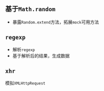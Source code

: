 ## 基于`Math.random`

- 暴露`Random.extend`方法，拓展`mock`可用方法

## `regexp`

- 解析`regexp`
- 基于解析后的结果，生成数据

## `xhr`

模拟`XMLHttpRequest`

